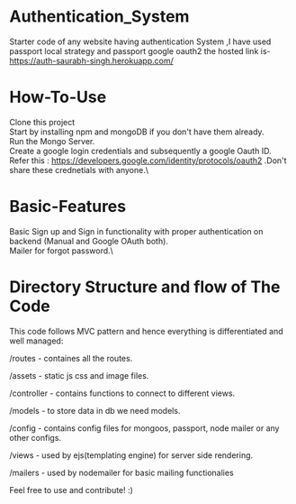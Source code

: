 # Authentication_System
Starter code of any website having authentication System ,I have used passport local strategy and passport google oauth2
the hosted link is-https://auth-saurabh-singh.herokuapp.com/

# How-To-Use
Clone this project\
Start by installing npm and mongoDB if you don't have them already.\
Run the Mongo Server.\
Create a google login credentials and subsequently a google Oauth ID. Refer this : https://developers.google.com/identity/protocols/oauth2 .Don't share these crednetials with anyone.\

# Basic-Features
Basic Sign up and Sign in functionality with proper authentication on backend (Manual and Google OAuth both).\
Mailer for forgot password.\

# Directory Structure and flow of The Code
This code follows MVC pattern and hence everything is differentiated and well managed:

/routes - containes all the routes.

/assets - static js css and image files.

/controller - contains functions to connect to different views.

/models - to store data in db we need models.

/config - contains config files for mongoos, passport, node mailer or any other configs.

/views - used by ejs(templating engine) for server side rendering.

/mailers - used by nodemailer for basic mailing functionalies

Feel free to use and contribute! :)
